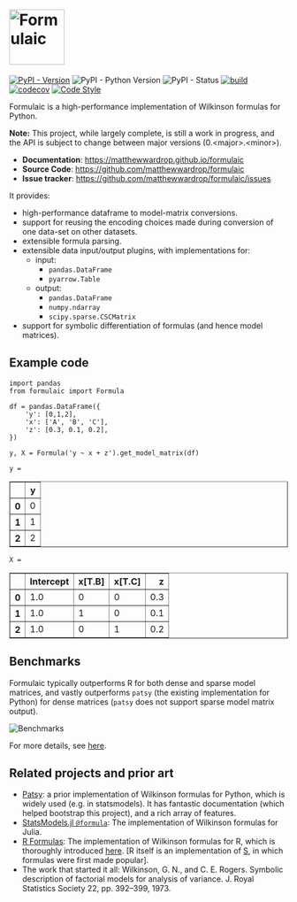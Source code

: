 # <img src="https://raw.githubusercontent.com/matthewwardrop/formulaic/main/docsite/docs/assets/images/logo_with_text.png" alt="Formulaic" height=100/>

[![PyPI - Version](https://img.shields.io/pypi/v/formulaic.svg)](https://pypi.org/project/formulaic/)
![PyPI - Python Version](https://img.shields.io/pypi/pyversions/formulaic.svg)
![PyPI - Status](https://img.shields.io/pypi/status/formulaic.svg)
[![build](https://img.shields.io/github/workflow/status/matthewwardrop/formulaic/Run%20Tox%20Tests)](https://github.com/matthewwardrop/formulaic/actions?query=workflow%3A%22Run+Tox+Tests%22)
[![codecov](https://codecov.io/gh/matthewwardrop/formulaic/branch/main/graph/badge.svg)](https://codecov.io/gh/matthewwardrop/formulaic)
[![Code Style](https://img.shields.io/badge/code%20style-black-black)](https://github.com/psf/black)

Formulaic is a high-performance implementation of Wilkinson formulas for Python.

**Note:** This project, while largely complete, is still a work in progress, and the API is subject to change between major versions (0.&lt;major&gt;.&lt;minor&gt;).

- **Documentation**: https://matthewwardrop.github.io/formulaic
- **Source Code**: https://github.com/matthewwardrop/formulaic
- **Issue tracker**: https://github.com/matthewwardrop/formulaic/issues


It provides:

- high-performance dataframe to model-matrix conversions.
- support for reusing the encoding choices made during conversion of one data-set on other datasets.
- extensible formula parsing.
- extensible data input/output plugins, with implementations for:
  - input:
    - `pandas.DataFrame`
    - `pyarrow.Table`
  - output:
    - `pandas.DataFrame`
    - `numpy.ndarray`
    - `scipy.sparse.CSCMatrix`
- support for symbolic differentiation of formulas (and hence model matrices).

## Example code

```
import pandas
from formulaic import Formula

df = pandas.DataFrame({
    'y': [0,1,2],
    'x': ['A', 'B', 'C'],
    'z': [0.3, 0.1, 0.2],
})

y, X = Formula('y ~ x + z').get_model_matrix(df)
```

`y = `
<table border="1" class="dataframe">
  <thead>
    <tr style="text-align: right;">
      <th></th>
      <th>y</th>
    </tr>
  </thead>
  <tbody>
    <tr>
      <th>0</th>
      <td>0</td>
    </tr>
    <tr>
      <th>1</th>
      <td>1</td>
    </tr>
    <tr>
      <th>2</th>
      <td>2</td>
    </tr>
  </tbody>
</table>

`X = `
<table border="1" class="dataframe">
  <thead>
    <tr style="text-align: right;">
      <th></th>
      <th>Intercept</th>
      <th>x[T.B]</th>
      <th>x[T.C]</th>
      <th>z</th>
    </tr>
  </thead>
  <tbody>
    <tr>
      <th>0</th>
      <td>1.0</td>
      <td>0</td>
      <td>0</td>
      <td>0.3</td>
    </tr>
    <tr>
      <th>1</th>
      <td>1.0</td>
      <td>1</td>
      <td>0</td>
      <td>0.1</td>
    </tr>
    <tr>
      <th>2</th>
      <td>1.0</td>
      <td>0</td>
      <td>1</td>
      <td>0.2</td>
    </tr>
  </tbody>
</table>

## Benchmarks

Formulaic typically outperforms R for both dense and sparse model matrices, and vastly outperforms `patsy` (the existing implementation for Python) for dense matrices (`patsy` does not support sparse model matrix output).

![Benchmarks](https://github.com/matthewwardrop/formulaic/raw/main/benchmarks/benchmarks.png)

For more details, see [here](benchmarks/README.md).

## Related projects and prior art

- [Patsy](https://github.com/pydata/patsy): a prior implementation of Wilkinson formulas for Python, which is widely used (e.g. in statsmodels). It has fantastic documentation (which helped bootstrap this project), and a rich array of features.
- [StatsModels.jl `@formula`](https://juliastats.org/StatsModels.jl/stable/formula/): The implementation of Wilkinson formulas for Julia.
- [R Formulas](https://www.rdocumentation.org/packages/stats/versions/3.6.2/topics/formula): The implementation of Wilkinson formulas for R, which is thoroughly introduced [here](https://cran.r-project.org/web/packages/Formula/vignettes/Formula.pdf). [R itself is an implementation of [S](https://en.wikipedia.org/wiki/S_%28programming_language%29), in which formulas were first made popular].
- The work that started it all: Wilkinson, G. N., and C. E. Rogers. Symbolic description of factorial models for analysis of variance. J. Royal Statistics Society 22, pp. 392–399, 1973.
